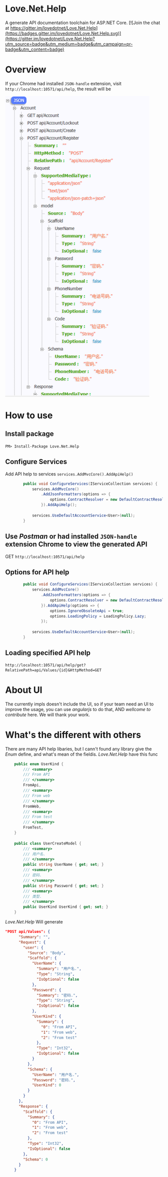 # Love.Net.Help

A generate API documentation toolchain for ASP.NET Core. [![Join the chat at https://gitter.im/lovedotnet/Love.Net.Help](https://badges.gitter.im/lovedotnet/Love.Net.Help.svg)](https://gitter.im/lovedotnet/Love.Net.Help?utm_source=badge&utm_medium=badge&utm_campaign=pr-badge&utm_content=badge) 

# Overview

If your Chrome had installed `JSON-handle` extension, visit `http://localhost:10571/api/help`, the result will be

![Love.Net.Help Overview](images/JSON-handle.PNG)

# How to use

## Install package

`PM> Install-Package Love.Net.Help`

## Configure Services

Add API help to services `services.AddMvcCore().AddApiHelp()`

```C#
        public void ConfigureServices(IServiceCollection services) {
            services.AddMvcCore()
                .AddJsonFormatters(options => {
                    options.ContractResolver = new DefaultContractResolver();
                }).AddApiHelp();

            services.UseDefaultAccountService<User>(null);
        }

```

## Use *Postman* or had installed `JSON-handle` extension Chrome to view the generated API

GET `http://localhost:10571/api/help`

## Options for API help

```C#
        public void ConfigureServices(IServiceCollection services) {
            services.AddMvcCore()
                .AddJsonFormatters(options => {
                    options.ContractResolver = new DefaultContractResolver();
                }).AddApiHelp(options => {
                    options.IgnoreObsoleteApi = true;
                    options.LoadingPolicy = LoadingPolicy.Lazy;
                });

            services.UseDefaultAccountService<User>(null);
        }
```

## Loading specified API help

```
http://localhost:10571/api/help/get?RelativePath=api/Values/{id}&HttpMethod=GET
```

# About UI

The currently impls doesn't include the UI, so if your team need an UI to improve the usage, you can use *angularjs* to do that, AND *wellcome to contribute* here. We will thank
your work.

# What's the different with others

There are many API help libaries, but I cann't found any library give the *Enum* define, and what's mean of the fieldis. *Love.Net.Help* have this func

```C#
    public enum UserKind {
        /// <summary>
        /// From API
        /// </summary>
        FromApi,
        /// <summary>
        /// From web
        /// </summary>
        FromWeb,
        /// <summary>
        /// From test
        /// </summary>
        FromTest,
    }

    public class UserCreateModel {
        /// <summary>
        /// 用户名.
        /// </summary>
        public string UserName { get; set; }
        /// <summary>
        /// 密码.
        /// </summary>
        public string Password { get; set; }
        /// <summary>
        /// 类型.
        /// </summary>
        public UserKind UserKind { get; set; }
    }
```

*Love.Net.Help* Will generate

```JSON
"POST api/Values": {
      "Summary": "",
      "Request": {
        "user": {
          "Source": "Body",
          "Scaffold": {
            "UserName": {
              "Summary": "用户名.",
              "Type": "String",
              "IsOptional": false
            },
            "Password": {
              "Summary": "密码.",
              "Type": "String",
              "IsOptional": false
            },
            "UserKind": {
              "Summary": {
                "0": "From API",
                "1": "From web",
                "2": "From test"
              },
              "Type": "Int32",
              "IsOptional": false
            }
          },
          "Schema": {
            "UserName": "用户名.",
            "Password": "密码.",
            "UserKind": 0
          }
        }
      },
      "Response": {
        "Scaffold": {
          "Summary": {
            "0": "From API",
            "1": "From web",
            "2": "From test"
          },
          "Type": "Int32",
          "IsOptional": false
        },
        "Schema": 0
      }
    }
```